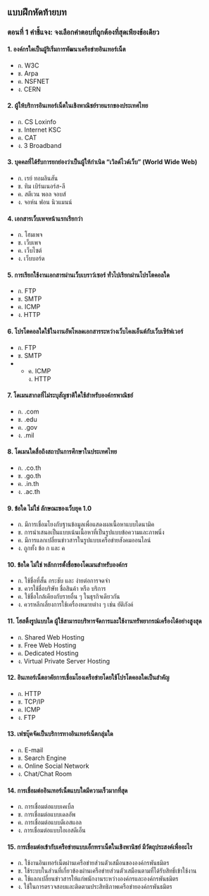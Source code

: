 ## แบบฝึกหัดท้ายบท
### ตอนที่ 1 คำชี้แจง: จงเลือกคำตอบที่ถูกต้องที่สุดเพียงข้อเดียว
#### 1. องค์กรใดเป็นผู้ริเริ่มการพัฒนาเครือข่ายอินเทอร์เน็ต
* ก. W3C					
* ข. Arpa
* ค. NSFNET					
* ง. CERN
#### 2. ผู้ให้บริการอินเทอร์เน็ตในเชิงพาณิชย์รายแรกของประเทศไทย
* ก. CS Loxinfo					
* ข. Internet KSC
* ค. CAT						
* ง. 3 Broadband
#### 3. บุคคลที่ได้รับการยกย่องว่าเป็นผู้ให้กำเนิด “เวิลด์ไวด์เว็บ” (World Wide Web)
* ก. เรย์ ทอมลินสัน				
* ข. ทิม เบิร์นเนอร์ส-ลี
* ค. สตีเวน พอล จอบส์				
* ง. จอห์น ฟอน นิวแมนน์
#### 4. เอกสารเว็บเพจหน้าแรกเรียกว่า
* ก. โฮมเพจ					
* ข. เว็บเพจ
* ค. เว็บไซต์					
* ง. เว็บบอร์ด
#### 5. การเรียกใช้งานเอกสารผ่านเว็บเบราว์เซอร์ ทั่วไปเรียกผ่านโปรโตคอลใด
* ก. FTP						
* ข. SMTP
* ค. ICMP					
* ง. HTTP
#### 6. โปรโตคอลใดใช้ในงานอัพโหลดเอกสารระหว่างเว็บไคลเอ็นต์กับเว็บเซิร์ฟเวอร์
* ก. FTP						
* ข. SMTP
* * ค. ICMP					
ง. HTTP
#### 7. โดเมนสากลที่ไม่ระบุสัญชาติใดใช้สำหรับองค์กรพาณิชย์
* ก. .com					
* ข. .edu
* ค. .gov					
* ง. .mil
#### 8. โดเมนใดสื่อถึงสถาบันการศึกษาในประเทศไทย
* ก. .co.th					
* ข. .go.th
* ค. .in.th					
* ง. .ac.th
#### 9. ข้อใด ไม่ใช่ ลักษณะของเว็บยุค 1.0
* ก. มีการเชื่อมโยงกับฐานข้อมูลเพื่อแสดงผลเนื้อหาแบบไดนามิค		
* ข. การนำเสนอเป็นแบบเน้นเนื้อหาที่เป็นรูปแบบข้อความและภาพนิ่ง
* ค. มีการแลกเปลี่ยนข่าวสารในรูปแบบเครือข่ายสังคมออนไลน์				
* ง. ถูกทั้ง ข้อ ก และ ค
#### 10. ข้อใด ไม่ใช่ หลักการตั้งชื่อของโดเมนสำหรับองค์กร
* ก. ใช้ชื่อที่สั้น กระชับ และ ง่ายต่อการจดจำ		
* ข. ควรใช้ชื่อบริษัท ชื่อสินค้า หรือ บริการ
* ค. ใช้ชื่อใกล้เคียงกับรายอื่น ๆ ในธุรกิจเดียวกัน					
* ง. ควรหลีกเลี่ยงการใช้เครื่องหมายต่าง ๆ เช่น ยัติภังค์
#### 11. โฮสติ้งรูปแบบใด ผู้ใช้สามารถบริหารจัดการและใช้งานทรัพยากรณ์เครื่องได้อย่างสูงสุด
* ก. Shared Web Hosting			
* ข. Free Web Hosting
* ค. Dedicated Hosting				
* ง. Virtual Private Server Hosting
#### 12. อินเทอร์เน็ตอาคัยการเชื่อมโยงเครือข่ายโดยใช้โปรโตคอลใดเป็นสำคัญ
* ก. HTTP					
* ข. TCP/IP
* ค. ICMP					
* ง. FTP
#### 13. เฟซบุ๊คจัดเป็นบริการทางอินเทอร์เน็ตกลุ่มใด
* ก. E-mail					
* ข. Search Engine
* ค. Online Social Network			
* ง. Chat/Chat Room
#### 14. การเชื่อมต่ออินเทอร์เน็ตแบบใดมีความเร็วมากที่สุด
* ก. การเชื่อมต่อแบบเคเบิ้ล			
* ข. การเชื่อมต่อแบบเดลอัพ
* ค. การเชื่อมต่อแบบดีเอสแอล			
* ง. การเชื่อมต่อแบบไอเอสดีเอ็น
#### 15. การเชื่อมต่อเข้ากับเครือข่ายแบบเอ็กทราเน็ตในเชิงพานิชย์ มีวัตถุประสงค์เพื่ออะไร
* ก. ใช้งานอินเทอร์เน็ตผ่านเครือข่ายส่วนตัวเสมือนขององค์กรพันธมิตร
* ข. ใช้ระบบในส่วนที่เกี่ยวข้องผ่านเครือข่ายส่วนตัวเสมือนตามที่ได้รับสิทธิ์เข้าใช้งาน
* ค. ใช้แลกเปลี่ยนข่าวสารให้แก่พนักงานระหว่างองค์กรและองค์กรพันธมิตร
* ง. ใช้ในการตรวจสอบและติดตามประสิทธิภาพเครือข่ายองค์กรพันธมิตร